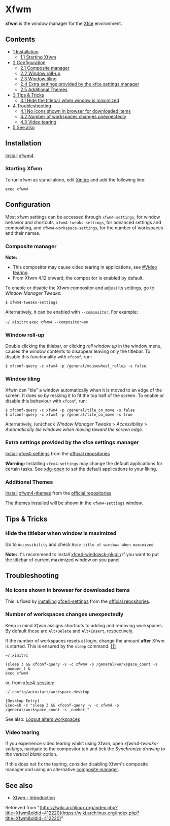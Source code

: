 # Xfwm

**xfwm** is the window manager for the [Xfce](/index.php/Xfce "Xfce") environment.

## Contents

*   [1 Installation](#Installation)
    *   [1.1 Starting Xfwm](#Starting_Xfwm)
*   [2 Configuration](#Configuration)
    *   [2.1 Composite manager](#Composite_manager)
    *   [2.2 Window roll-up](#Window_roll-up)
    *   [2.3 Window tiling](#Window_tiling)
    *   [2.4 Extra settings provided by the xfce settings manager](#Extra_settings_provided_by_the_xfce_settings_manager)
    *   [2.5 Additional Themes](#Additional_Themes)
*   [3 Tips & Tricks](#Tips_.26_Tricks)
    *   [3.1 Hide the titlebar when window is maximized](#Hide_the_titlebar_when_window_is_maximized)
*   [4 Troubleshooting](#Troubleshooting)
    *   [4.1 No icons shown in browser for downloaded items](#No_icons_shown_in_browser_for_downloaded_items)
    *   [4.2 Number of workspaces changes unexpectedly](#Number_of_workspaces_changes_unexpectedly)
    *   [4.3 Video tearing](#Video_tearing)
*   [5 See also](#See_also)

## Installation

[Install](/index.php/Install "Install") [xfwm4](https://www.archlinux.org/packages/?name=xfwm4).

### Starting Xfwm

To run xfwm as stand-alone, edit [Xinitrc](/index.php/Xinitrc "Xinitrc") and add the following line:

```
exec xfwm4

```

## Configuration

Most xfwm settings can be accessed through `xfwm4-settings`, for window behavior and shortcuts, `xfwm4-tweaks-settings`, for advanced settings and compositing, and `xfwm4-workspace-settings`, for the number of workspaces and their names.

### Composite manager

**Note:**

*   This compositor may cause video tearing in applications, see [#Video tearing](#Video_tearing).
*   From Xfwm 4.12 onward, the compositor is enabled by default.

To enable or disable the Xfwm compositor and adjust its settings, go to _Window Manager Tweaks_:

```
$ xfwm4-tweaks-settings

```

Alternatively, it can be enabled with `--compositor`. For example:

 `~/.xinitrc`  `exec xfwm4 --compositor=on` 

### Window roll-up

Double clicking the titlebar, or clicking _roll window up_ in the window menu, causes the window contents to disappear leaving only the titlebar. To disable this functionality with `xfconf`, run:

```
$ xfconf-query -c xfwm4 -p /general/mousewheel_rollup -s false

```

### Window tiling

Xfwm can "tile" a window automatically when it is moved to an edge of the screen. It does so by resizing it to fit the top half of the screen. To enable or disable this behaviour with `xfconf`, run:

```
$ xfconf-query -c xfwm4 -p /general/tile_on_move -s false
$ xfconf-query -c xfwm4 -p /general/tile_on_move -s true

```

Alternatively, (un)check _Window Manager Tweaks_ > _Accessibility_ > _Automatically tile windows when moving toward the screen edge_.

### Extra settings provided by the xfce settings manager

[Install](/index.php/Install "Install") [xfce4-settings](https://www.archlinux.org/packages/?name=xfce4-settings) from the [official repositories](/index.php/Official_repositories "Official repositories")

**Warning:** Installing `xfce4-settings` may change the default applications for certain tasks. See [xdg-open](/index.php/Xdg-open "Xdg-open") to set the default applications to your liking.

### Additional Themes

[Install](/index.php/Install "Install") [xfwm4-themes](https://www.archlinux.org/packages/?name=xfwm4-themes) from the [official repositories](/index.php/Official_repositories "Official repositories")

The themes installed will be shown in the `xfwm4-settings` window.

## Tips & Tricks

### Hide the titlebar when window is maximized

Go to `Accessibility` and check `Hide title of windows when maximized`.

**Note:** It's recommend to install [xfce4-windowck-plugin](https://aur.archlinux.org/packages/xfce4-windowck-plugin/) if you want to put the titlebar of current maximized window on you panel.

## Troubleshooting

### No icons shown in browser for downloaded items

This is fixed by [installing](/index.php/Installing "Installing") [xfce4-settings](https://www.archlinux.org/packages/?name=xfce4-settings) from the [official repositories](/index.php/Official_repositories "Official repositories").

### Number of workspaces changes unexpectedly

Keep in mind _Xfwm_ assigns shortcuts to adding and removing workspaces. By default these are `Alt+Delete` and `Alt+Insert`, respectively.

If the number of workspaces resets at login, change the amount **after** Xfwm is started. This is ensured by the `sleep` command. [[1]](https://bugs.launchpad.net/ubuntu/+source/xfwm4/+bug/787934)

 `~/.xinitrc` 

```
(sleep 3 && xfconf-query -v -c xfwm4 -p /general/workspace_count -s _number_) &
exec xfwm4

```

or, from [xfce4-session](https://www.archlinux.org/packages/?name=xfce4-session):

 `~/.config/autostart/workspace.desktop` 

```
[Desktop Entry]
Exec=sh -c "sleep 3 && xfconf-query -v -c xfwm4 -p /general/workspace_count -s _number_"
```

See also: [Logout alters workspaces](http://forum.xfce.org/viewtopic.php?id=6056)

### Video tearing

If you experience video tearing whilst using Xfwm, open _xfwm4-tweaks-settings_, navigate to the compositor tab and tick the _Synchronize drawing to the vertical blank_ option.

If this does not fix the tearing, consider disabling Xfwm's composite manager and using an alternative [composite manager](/index.php/Composite_manager "Composite manager").

## See also

*   [Xfwm - Introduction](http://docs.xfce.org/xfce/xfwm4/introduction)

Retrieved from "[https://wiki.archlinux.org/index.php?title=Xfwm&oldid=412220](https://wiki.archlinux.org/index.php?title=Xfwm&oldid=412220)"